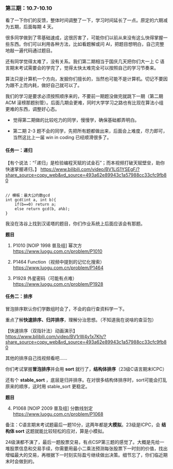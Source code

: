 ### 第三期：10.7-10.10

看了一下你们的反馈，整体时间调整了一下，学习时间延长了一点。原定的六期减为五期，后面每期 4 天。

很多同学做到了零基础速成，这很厉害了，可能你们以前从来没有这么快得掌握一些东西。你们可以利用各种方法，比如看题解或问 AI，把题目想明白，自己完整地敲一遍代码通过题目。

还有同学觉得太难了，没有关系。我们第二期相当于国庆几天把你们大一上 C 语言期末考试需要会的学完了，觉得太快太难完全可以按照自己的学习节奏来。

算法只是计算机一个方向，发掘你们擅长的，当然也可能不是计算机。切记不要因为跟不上而内耗，做好自己就可以了。

我们的学习是要求必须按照顺序来的，不要前一期题没做完就跳下一期（第二期 ACM 滚榜那题别管）。后面几期会更难，同时大学学习之路也有比现在算法小组更难的东西，调整好心态。

- 觉得第二期做的比较吃力的同学，慢慢学，确保基础都弄明白。

- 第二期 2-3 题不会的同学，先把所有题都做出来，后面会上难度，尽力即可，当然这比上一届 win in coding 已经顺滑很多了。

#### 任务一：递归

【有个说法：“「递归」是检验编程天赋的试金石”；而本视频打破天赋壁垒，助你快速掌握递归。】 https://www.bilibili.com/video/BV1LiS1YSEgF/?share_source=copy_web&vd_source=493a62e89943c1a57988cc33cfc9fb80

```

// 模板：最大公约数gcd
int gcd(int a, int b){
    if(b==0) return a;
    else return gcd(b, a%b);
}
```

我没在洛谷上找到汉诺塔的题目，你们作业系统上后面应该会有那题。

**题目**

1. P1010 [NOIP 1998 普及组] 幂次方
https://www.luogu.com.cn/problem/P1010

2. P1464 Function（视频中提到的记忆化搜索）
https://www.luogu.com.cn/problem/P1464

3. P1928 外星密码（可能有点难）
https://www.luogu.com.cn/problem/P1928

#### 任务二：排序

冒泡排序默认你们学数组时会了，不会的自行查资料学一下。

重点了解**快速排序、归并排序**，理解分治思想。（不知道我在说啥的查豆包）

【快速排序（双指针法）动画演示】 https://www.bilibili.com/video/BV1rW4y1x7Kh/?share_source=copy_web&vd_source=493a62e89943c1a57988cc33cfc9fb80

其他的排序自己找视频看吧……

你们考试掌握**冒泡排序**并会用 **sort** 就行了，**结构体排序**（23级C语言期末ICPC）

还有个 **stable_sort** ，底层是归并排序。在对很多结构体排序时，sort可能会打乱原来的顺序，这时用 stable_sort 更稳定。

**题目**

4. P1068 [NOIP 2009 普及组] 分数线划定
https://www.luogu.com.cn/problem/P1068


备注：C语言期末考试题最后一题10分，这两年都是**大模拟**。23级是ICPC，会 **结构体 sort** 这题就能比较轻松的应对，算是小模拟。

24级演都不演了，最后一题股票交易，有点CSP第三题的感觉了。大概是先给一堆股票信息和交易手续，你需要用最小二乘法预测每张股票下一时刻的价值，找出增幅最大的交易，再根据下一时刻实际盈亏继续做出决策。细节忘了，你们临近期末时会做到的。